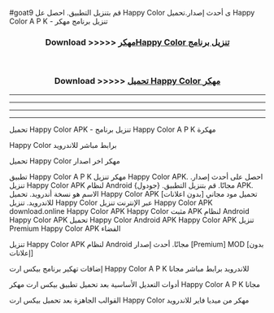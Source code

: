 #goat9 قم بتنزيل التطبيق. احصل عل Happy Color  ى أحدث إصدار.تحميل Happy Color  A P K - تنزيل برنامج مهكر



<div align="center">
<h3>Download >>>>> <a href="https://ar-sites.web.app/?ar= Happy Color ">مهكرHappy Color  تنزيل برنامج</a></h3><br>

<h3>Download >>>>> <a href="https://ar-sites.web.app/?ar= Happy Color ">تحميل Happy Color  مهكر</a></h3>
</div>


----------------------------------------------------------

----------------------------------------------------------

----------------------------------------------------------

----------------------------------------------------------


تحميل Happy Color  APK - تنزيل برنامج Happy Color  A P K مهكرة

Happy Color  برابط مباشر للاندرويد

تحميل Happy Color  مهكر اخر اصدار

تطبيق Happy Color  A P K مهكر
تنزيل Happy Color  APK. احصل على أحدث إصدار.
تنزيل Happy Color  APK لنظام Android مجانًا.
قم بتنزيل التطبيق. {جودول} APK. الاسم هو نسخة أندرويد.
تحميل Happy Color  APK [بدون اعلانات]
تحميل مود مجاني للاندرويد.
تنزيل Happy Color  عبر الإنترنت
تنزيل Happy Color  APK
download.online Happy Color  APK
Happy Color  مثبت APK لنظام Android
Happy Color  APK
تحميل Happy Color  Android APK
Happy Color  APK تنزيل Premium
Happy Color  APK الفضاء

تنزيل Happy Color  APK لنظام Android مجانًا. أحدث إصدار [Premium] MOD [بدون إعلانات]

إضافات تهكير برنامج بيكس ارت Happy Color  A P K للاندرويد برابط مباشر مجانا

أدوات التعديل الأساسية بعد تحميل تطبيق بيكس ارت مهكر Happy Color  A P K مجانا

القوالب الجاهزة بعد تحميل بيكس ارت Happy Color  مهكر من ميديا فاير للاندرويد



